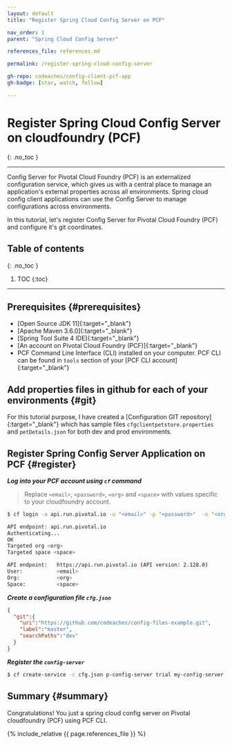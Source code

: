 ```yaml
---
layout: default
title: "Register Spring Cloud Config Server on PCF"

nav_order: 1
parent: "Spring Cloud Config Server"

references_file: references.md

permalink: /register-spring-cloud-config-server

gh-repo: codeaches/config-client-pcf-app
gh-badge: [star, watch, follow]

---
```


# Register Spring Cloud Config Server on cloudfoundry (PCF)
{: .no_toc }

---

Config Server for Pivotal Cloud Foundry (PCF) is an externalized configuration service, which gives us with a central place to manage an application's external properties across all environments.
Spring cloud config client applications can use the Config Server to manage configurations across environments.

In this tutorial, let's register Config Server for Pivotal Cloud Foundry (PCF) and configure it's git coordinates.

## Table of contents
{: .no_toc }

1. TOC
{:toc}

---

## Prerequisites {#prerequisites}

 - [Open Source JDK 11]{:target="_blank"}
 - [Apache Maven 3.6.0]{:target="_blank"}
 - [Spring Tool Suite 4 IDE]{:target="_blank"}
 - [An account on Pivotal Cloud Foundry (PCF)]{:target="_blank"}
 - PCF Command Line Interface (CLI) installed on your computer. PCF CLI can be found in `tools` section of your [PCF CLI account]{:target="_blank"}

## Add properties files in github for each of your environments {#git}

For this tutorial purpose, I have created a [Configuration GIT repository]{:target="_blank"} which has sample files `cfgclientpetstore.properties` and `petDetails.json` for both dev and prod environments.

## Register Spring Config Server Application on PCF {#register}

***Log into your PCF account using `cf` command***

>Replace `<email>`, `<password>`, `<org>` and `<space>` with values specific to your cloudfoundry account.

```sh
$ cf login -a api.run.pivotal.io -u "<email>" -p "<password>"  -o "<org>" -s "<space>"

API endpoint: api.run.pivotal.io
Authenticating...
OK
Targeted org <org>
Targeted space <space>

API endpoint:   https://api.run.pivotal.io (API version: 2.128.0)
User:           <email>
Org:            <org>
Space:          <space>
```

***Create a  configuration file ``cfg.json``***

```json
{  
  "git":{  
    "uri":"https://github.com/codeaches/config-files-example.git",
    "label":"master",
    "searchPaths":"dev"
  }
}
```

***Register the ``config-server``***

```sh
$ cf create-service -c cfg.json p-config-server trial my-config-server
```
## Summary {#summary}

Congratulations! You just a spring cloud config server on Pivotal cloudfoundry (PCF) using PCF CLI.

{% include_relative {{ page.references_file }} %}
